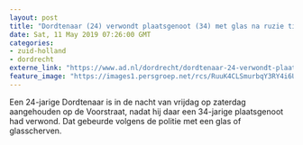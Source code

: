 ```yaml
---
layout: post
title: "Dordtenaar (24) verwondt plaatsgenoot (34) met glas na ruzie tijdens stappen"
date: Sat, 11 May 2019 07:26:00 GMT
categories: 
- zuid-holland 
- dordrecht 
externe_link: "https://www.ad.nl/dordrecht/dordtenaar-24-verwondt-plaatsgenoot-34-met-glas-na-ruzie-tijdens-stappen~a8b19188/"
feature_image: "https://images1.persgroep.net/rcs/RuuK4CLSmurbqY3RY4i6UAcJHvY/diocontent/147941263/_fitwidth/400/?appId=21791a8992982cd8da851550a453bd7f&quality=0.7"
---
```


Een 24-jarige Dordtenaar is in de nacht van vrijdag op zaterdag aangehouden op de Voorstraat, nadat hij daar een 34-jarige plaatsgenoot had verwond. Dat gebeurde volgens de politie met een glas of glasscherven.
